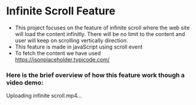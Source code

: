 # Infinite Scroll Feature
- This project focuses on the feature of infinite scroll where the web site will load the content infinitly. There will be no limit to the content and user will keep on scrolling vertically direction.
- This feature is made in javaScript using scroll event
- To fetch the content we have used https://jsonplaceholder.typicode.com/

### Here is the brief overview of how this feature work though a video demo:


Uploading infinite scroll.mp4…

